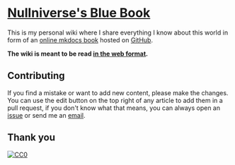 # [Nullniverse's Blue Book](https://memo.nullniverse.xyz)

This is my personal wiki where I share everything
I know about this world in form of an [online
mkdocs book](https://www.mkdocs.org/) hosted on
[GitHub](https://memo.nullniverse.xyz).

**The wiki is meant to be read [in the web
format](https://memo.nullniverse.xyz).**

## Contributing

If you find a mistake or want to add new content, please make the changes. You
can use the edit button on the top right of any article to add them in a pull
request, if you don't know what that means, you can always open an
[issue](https://memo.nullniverse.xyz/issues/new) or send me an
[email](https://memo.nullniverse.xyz/contact/).

## Thank you

[![CC0](https://img.shields.io/badge/license-CC0-0a0a0a.svg?style=flat&colorA=0a0a0a)](https://creativecommons.org/publicdomain/zero/1.0/)
